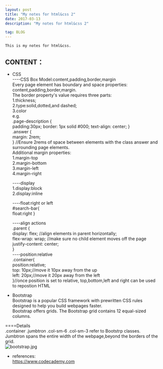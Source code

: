 ```yaml
---
layout: post
title: "My notes for html&css 2"
date: 2017-03-13 
description: "My notes for html&css 2"  

tag: BLOG 
---   
```

    This is my notes for html&css.

## CONTENT：
+   CSS    
    ----CSS Box Model:content,padding,border,margin    
    Every page element has boundary and space properties: content,padding,border,margin.   
    The border property's value requires three parts:   
    1.thickness;   
    2.type:solid,dotted,and dashed;   
    3.color   
    e.g.   
    .page-description {    
        padding:30px;
        border: 1px solid #000;
        text-align: center;
    }    
    .answer {    
    margin: 2rem;    
    } //Ensure 2rems of space between elements with the class answer and surrounding page elements.    
    Additional margin properties:   
    1.margin-top    
    2.margin-bottom    
    3.margin-left           
    4.margin-right   

    ----display    
    1.display:block    
    2.display:inline    
    
    ----float:right or left    
    #search-bar{    
        float:right
    }
    
    ----align actions    
    .parent {           
        display: flex; //align elements in parent horizontally;    
        flex-wrap: wrap; //make sure no child element moves off the page    
        justify-content: center;    
     }      
    ----position:relative     
    .container{    
        position:relative;          
        top: 10px;//move it 10px away from the up          
        left: 20px;//move it 20px away from the left           
    }//once position is set to relative, top,bottom,left and right can be used to repostion HTML    
    
+   Bootstrap    
    Bootstrap is a popular CSS framework with prewritten CSS rules designed to help you build webpages faster.    
    Bootstrap offers grids. The Bootstrap grid contains 12 equal-sized columns.    

====Details    
    .container .jumbtron .col-sm-6 .col-sm-3 refer to Bootstrp classes.
    Jumbtron spans the entire width of the webpage,beyond the borders of the grid.    
    ![bootstrap.jpg](https://s3.amazonaws.com/codecademy-content/projects/make-a-website/lesson-4/woodwork.jpg)    
     
+   references:  
    https://www.codecademy.com  
    




